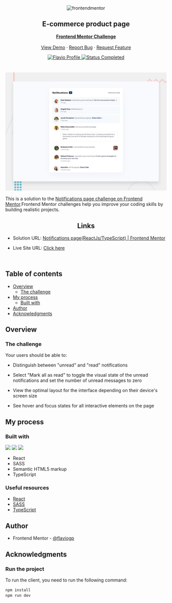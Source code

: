 <div id="top"></div>

<div align="center">

  <img src="https://www.frontendmentor.io/static/images/logo-mobile.svg" alt="frontendmentor" width="80">

  <h2 align="center">E-commerce product page</h2>
  <p align="center">
    <a href="https://www.frontendmentor.io/challenges/notifications-page-DqK5QAmKbC"><strong>Frontend Mentor Challenge</strong></a>
    <br />
    <br />
    <a href="https://adorable-meerkat-fa038b.netlify.app/">View Demo</a>
    ·
    <a href="https://github.com/flaviogp/notifications-page-main/issues">Report Bug</a>
    ·
    <a href="https://github.com/flaviogp/notifications-page-main/issues">Request Feature</a>
  </p>
</div>

<!-- Bagdes -->
<div align="center">
  <!-- Profile -->
  <a href="https://www.frontendmentor.io/profile/flaviogp">
    <img src="https://img.shields.io/badge/Profile-Flavio%20gomes-07043B?style=for-the-badge&logo=frontendmentor" alt="Flavio Profile">
  </a>
  <!-- Status -->
    <a href="#">
    <img src="https://img.shields.io/badge/Status-Completed-brightgreen?style=for-the-badge" alt="Status Completed">
  </a>

</div>

#

<div align="center">

![](./design/desktop-preview.jpg)

</div>

This is a solution to the [Notifications page challenge on Frontend Mentor](https://www.frontendmentor.io/challenges/notifications-page-DqK5QAmKbC).Frontend Mentor challenges help you improve your coding skills by building realistic projects.

<h2 align="center">Links</h2>

- Solution URL: [Notifications page(ReactJs/TypeScript) | Frontend Mentor](https://www.frontendmentor.io/solutions/espenses-chat-component-reactjs-typescript-sass-F3ht00TRbA)

- Live Site URL: [ Click here ](https://adorable-meerkat-fa038b.netlify.app/)

<br>

## Table of contents

- [Overview](#overview)
  - [The challenge](#the-challenge)
- [My process](#my-process)
  - [Built with](#built-with)
- [Author](#author)
- [Acknowledgments](#acknowledgments)

## Overview

### The challenge

Your users should be able to:

- Distinguish between "unread" and "read" notifications

- Select "Mark all as read" to toggle the visual state of the unread notifications and set the number of unread messages to zero

- View the optimal layout for the interface depending on their device's screen size

- See hover and focus states for all interactive elements on the page

## My process

### Built with

<!-- Bagdes -->

![](https://img.shields.io/badge/reactjs-23272F?style=for-the-badge&logo=react)
![](https://img.shields.io/badge/typescript-23272F?style=for-the-badge&logo=typescript)
![](https://img.shields.io/badge/sass-23272F?style=for-the-badge&logo=sass)

- React
- SASS
- Semantic HTML5 markup
- TypeScript

### Useful resources

- [React](https://react.dev/learn)
- [SASS](https://sass-lang.com/guide/)
- [TypeScript](https://www.typescriptlang.org/docs/)

## Author

- Frontend Mentor - [@flaviogp](https://www.frontendmentor.io/profile/flaviogp)

## Acknowledgments

### Run the project

To run the client, you need to run the following command:

```bash
npm install
npm run dev
```